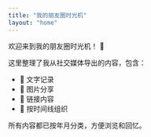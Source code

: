 ```yaml
---
title: "我的朋友圈时光机"
layout: "home"
---
```


欢迎来到我的朋友圈时光机！ 👋

这里整理了我从社交媒体导出的内容，包含：
- 📝 文字记录
- 📸 图片分享  
- 🔗 链接内容
- 📅 按时间线组织

所有内容都已按年月分类，方便浏览和回忆。
